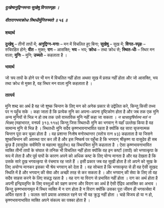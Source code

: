 ##### दुःखेष्वनुद्विग्नमनाः सुखेषु विगतस्पृहः ।
##### वीतरागभयक्रोधः स्थिधीर्मुनिरुच्यते ॥ ५६ ॥

#### शब्दार्थ

**दुःखेषु** – तीनों तापों में; **अनुद्विग्न-मनाः** – मन में विचलित हुए बिना; **सुखेषु** – सुख में; **विगत-स्पृहः** – रुचिरहित होने; **वीत** – मुक्त; **राग** – आसक्ति; **भय** – भय; **क्रोधः** – तथा क्रोध से; **स्थित-धीः** – स्थिर मन  वाला; **मुनिः** – मुनि; **उच्यते** – कहलाता है ।

#### भावार्थ

जो त्रय तापों के होने पर भी मन में विचलित नहीं होता अथवा सुख में प्रसन्न नहीं होता और जो आसक्ति, भय तथा क्रोध से मुक्त है, वह स्थिर मन वाला मुनि कहलाता है ।

#### तात्पर्य

मुनि शब्द का अर्थ है वह जो शुष्क चिन्तन के लिए मन को अनेक प्रकार से उद्वेलित करे, किन्तु किसी तथ्य पर न पहुँच सके । कहा जाता है कि प्रत्येक मुनि का अपना-अपना दृष्टिकोण होता है और जब तक एक मुनि अन्य मुनियों से भिन्न न हो तब तक उसे वास्तविक मुनि नहीं कहा जा सकता । *न चासावृषिर्यस्य मतं न भिन्नम्* (महाभारत, वनपर्व ३१३.११७) किन्तु जिस स्थितधीः मुनि का भगवान् ने यहाँ उल्लेख किया है वह सामान्य मुनि से भिन्न है । स्थितधीः मुनि सदैव कृष्णभावनाभावित रहता है क्योंकि वह सारा सृजनात्मक चिन्तन पूरा कर चुका होता है । वह प्रशान्त निःशेष मनोरथान्तर (स्तोत्र रत्न ४३) कहलाता है या जिसने शुष्कचिन्तन की अवस्था पार कर ली है और इस निष्कर्ष पर पहुँचा है कि भगवान् श्रीकृष्ण या वासुदेव ही सब कुछ हैं (वासुदेवः सर्वमिति स महात्मा सुदुर्लभः) वह स्थिरचित्त मुनि कहलाता है । ऐसा कृष्णभावनाभावित व्यक्ति तीनों तापों के संघात से तनिक भी विचलित नहीं होता क्योंकि वह इन कष्टों (तापों) को भगवत्कृपा के रूप में लेता है और पूर्व पापों के कारण अपने को अधिक कष्ट के लिए योग्य मानता है और वह देखता है कि उसके सारे दुख भगवत्कृपा से रंचमात्र रह जाते हैं । इसी प्रकार जब वह सुखी होता है तो अपने को सुख के लिए अयोग्य मानकर इसका भी श्रेय भगवान् को देता है । वह सोचता है कि भगवत्कृपा से ही वह ऐसी सुखद स्थिति में है और भगवान् की सेवा और अच्छी तरह से कर सकता है । और भगवान् की सेवा के लिए तो वह सदैव साहस करने के लिए सन्नद्ध रहता है । वह राग या विराग से प्रभावित नहीं होता । राग का अर्थ होता है अपनी इन्द्रियतृप्ति के लिए वस्तुओं को ग्रहण करना और विराग का अर्थ है ऐसी ऐंद्रिय आसक्ति का अभाव । किन्तु कृष्णभावनामृत में स्थिर व्यक्ति में न राग होता है न विराग क्योंकि उसका पूरा जीवन ही भगवत्सेवा में अर्पित रहता है । फलतः सारे प्रयास असफल रहने पर भी वह क्रुद्ध नहीं होता । चाहे विजय हो या न हो, कृष्णभावनाभावित व्यक्ति अपने संकल्प का पक्का होता है ।